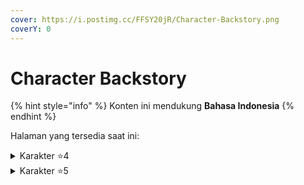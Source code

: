 ```yaml
---
cover: https://i.postimg.cc/FFSY20jR/Character-Backstory.png
coverY: 0
---
```


# Character Backstory

{% hint style="info" %}
Konten ini mendukung **Bahasa Indonesia**
{% endhint %}

Halaman yang tersedia saat ini:

<details>

<summary>Karakter <span data-gb-custom-inline data-tag="emoji" data-code="2b50">⭐</span>4</summary>

* [aalto.md](aalto.md "mention")
* [baizhi.md](baizhi.md "mention")
* [chixia.md](chixia.md "mention")
* [danjin.md](danjin.md "mention")
* [lumi.md](lumi.md "mention")
* [mortefi.md](mortefi.md "mention")
* [sanhua.md](sanhua.md "mention")
* [yangyang.md](yangyang.md "mention")
* [youhu.md](youhu.md "mention")
* [yuanwu.md](yuanwu.md "mention")

</details>

<details>

<summary>Karakter <span data-gb-custom-inline data-tag="emoji" data-code="2b50">⭐</span>5</summary>

* [brant.md](brant.md "mention")
* [calcharo.md](calcharo.md "mention")
* [camellya.md](camellya.md "mention")
* [cantarella.md](cantarella.md "mention")
* [carlotta.md](carlotta.md "mention")
* [cartethyia.md](cartethyia.md "mention")(TBA)
* [changli.md](changli.md "mention")
* [ciaccona.md](ciaccona.md "mention")
* [encore.md](encore.md "mention")
* [jianxin.md](jianxin.md "mention")
* [jinhsi.md](jinhsi.md "mention")
* [jiyan.md](jiyan.md "mention")
* [lingyang.md](lingyang.md "mention")

- [lupa.md](lupa.md "mention") (TBA)
- [phoebe.md](phoebe.md "mention")
- [phrolova.md](phrolova.md "mention")(TBA)
- [roccia.md](roccia.md "mention")
- [rover.md](rover.md "mention")
- [the-shorekeeper.md](the-shorekeeper.md "mention")
- [verina.md](verina.md "mention")
- [yinlin.md](yinlin.md "mention")
- [zani.md](zani.md "mention")
- [zezhi.md](zezhi.md "mention")

</details>
